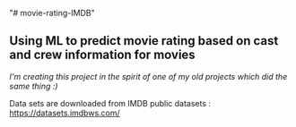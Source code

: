 "# movie-rating-IMDB" 

## Using ML to predict movie rating based on cast and crew information for movies
_I'm creating this project in the spirit of one of my old projects which did the same thing :)_

Data sets are downloaded from IMDB public datasets : https://datasets.imdbws.com/
